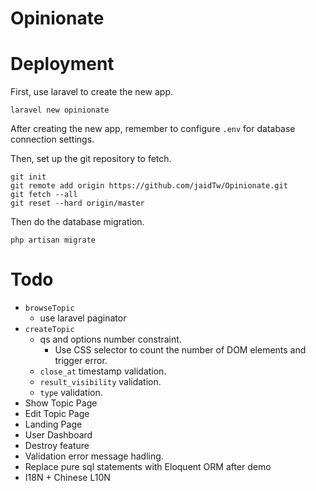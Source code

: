 # Opinionate

# Deployment
First, use laravel to create the new app.

```
laravel new opinionate
```

After creating the new app, remember to configure `.env` for database connection settings.

Then, set up the git repository to fetch.

```
git init
git remote add origin https://github.com/jaidTw/Opinionate.git
git fetch --all
git reset --hard origin/master
```

Then do the database migration.

```
php artisan migrate
```

# Todo
* `browseTopic`
    * use laravel paginator
* `createTopic`
    * qs and options number constraint.
        - Use CSS selector to count the number of DOM elements and trigger error.
    * `close_at` timestamp validation.
    * `result_visibility` validation.
    * `type` validation.
* Show Topic Page
* Edit Topic Page
* Landing Page
* User Dashboard
* Destroy feature
* Validation error message hadling.
* Replace pure sql statements with Eloquent ORM after demo
* I18N + Chinese L10N